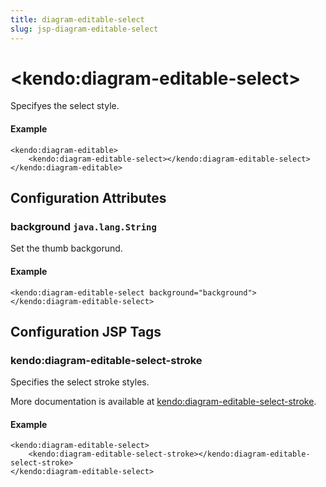 ```yaml
---
title: diagram-editable-select
slug: jsp-diagram-editable-select
---
```


# \<kendo:diagram-editable-select\>

Specifyes the select style.

#### Example
    <kendo:diagram-editable>
        <kendo:diagram-editable-select></kendo:diagram-editable-select>
    </kendo:diagram-editable>

## Configuration Attributes

### background `java.lang.String`

Set the thumb backgorund.

#### Example
    <kendo:diagram-editable-select background="background">
    </kendo:diagram-editable-select>


##  Configuration JSP Tags

### kendo:diagram-editable-select-stroke

Specifies the select stroke styles.

More documentation is available at [kendo:diagram-editable-select-stroke](/kendo-ui/api/wrappers/jsp/diagram/editable-select-stroke).

#### Example

    <kendo:diagram-editable-select>
        <kendo:diagram-editable-select-stroke></kendo:diagram-editable-select-stroke>
    </kendo:diagram-editable-select>

